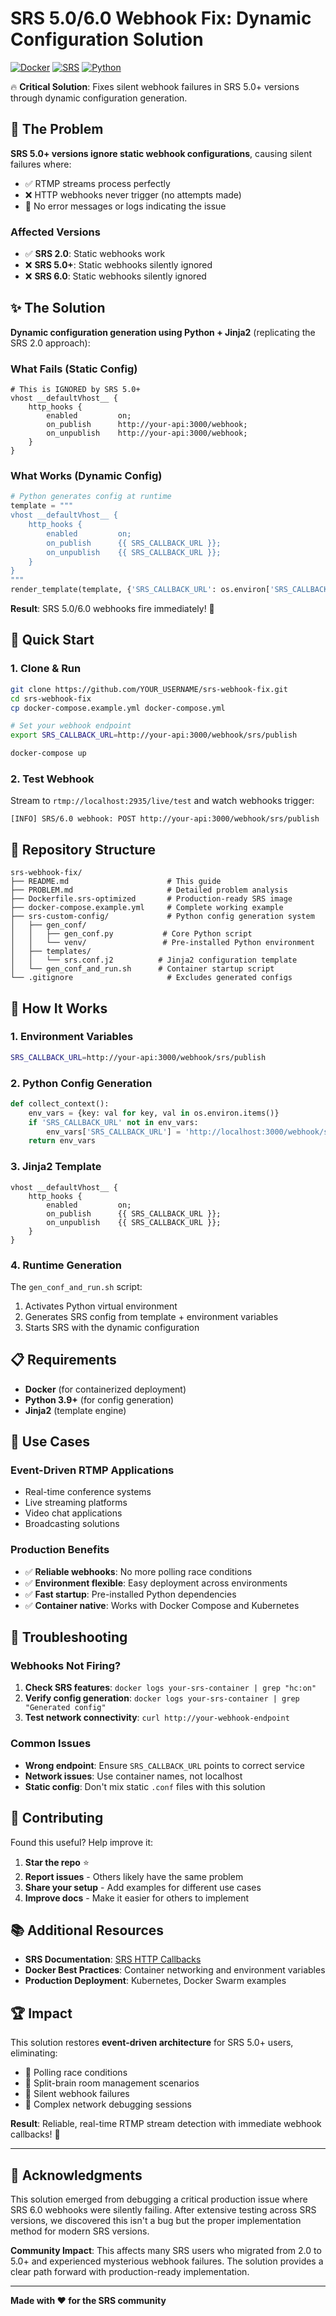 # SRS 5.0/6.0 Webhook Fix: Dynamic Configuration Solution

[![Docker](https://img.shields.io/badge/docker-%230db7ed.svg?style=for-the-badge&logo=docker&logoColor=white)](https://www.docker.com/)
[![SRS](https://img.shields.io/badge/SRS-6.0-blue?style=for-the-badge)](https://github.com/ossrs/srs)
[![Python](https://img.shields.io/badge/python-3.9+-blue?style=for-the-badge&logo=python&logoColor=white)](https://python.org)

🔥 **Critical Solution**: Fixes silent webhook failures in SRS 5.0+ versions through dynamic configuration generation.

## 🚨 The Problem

**SRS 5.0+ versions ignore static webhook configurations**, causing silent failures where:
- ✅ RTMP streams process perfectly
- ❌ HTTP webhooks never trigger (no attempts made)
- 😤 No error messages or logs indicating the issue

### Affected Versions
- ✅ **SRS 2.0**: Static webhooks work
- ❌ **SRS 5.0+**: Static webhooks silently ignored
- ❌ **SRS 6.0**: Static webhooks silently ignored

## ✨ The Solution

**Dynamic configuration generation using Python + Jinja2** (replicating the SRS 2.0 approach):

### What Fails (Static Config)
```nginx
# This is IGNORED by SRS 5.0+
vhost __defaultVhost__ {
    http_hooks {
        enabled         on;
        on_publish      http://your-api:3000/webhook;
        on_unpublish    http://your-api:3000/webhook;
    }
}
```

### What Works (Dynamic Config)
```python
# Python generates config at runtime
template = """
vhost __defaultVhost__ {
    http_hooks {
        enabled         on;
        on_publish      {{ SRS_CALLBACK_URL }};
        on_unpublish    {{ SRS_CALLBACK_URL }};
    }
}
"""
render_template(template, {'SRS_CALLBACK_URL': os.environ['SRS_CALLBACK_URL']})
```

**Result**: SRS 5.0/6.0 webhooks fire immediately! 🎉

## 🚀 Quick Start

### 1. Clone & Run
```bash
git clone https://github.com/YOUR_USERNAME/srs-webhook-fix.git
cd srs-webhook-fix
cp docker-compose.example.yml docker-compose.yml

# Set your webhook endpoint
export SRS_CALLBACK_URL=http://your-api:3000/webhook/srs/publish

docker-compose up
```

### 2. Test Webhook
Stream to `rtmp://localhost:2935/live/test` and watch webhooks trigger:
```
[INFO] SRS/6.0 webhook: POST http://your-api:3000/webhook/srs/publish
```

## 📁 Repository Structure

```
srs-webhook-fix/
├── README.md                      # This guide
├── PROBLEM.md                     # Detailed problem analysis
├── Dockerfile.srs-optimized       # Production-ready SRS image
├── docker-compose.example.yml     # Complete working example
├── srs-custom-config/             # Python config generation system
│   ├── gen_conf/
│   │   ├── gen_conf.py           # Core Python script
│   │   └── venv/                 # Pre-installed Python environment
│   ├── templates/
│   │   └── srs.conf.j2          # Jinja2 configuration template
│   └── gen_conf_and_run.sh      # Container startup script
└── .gitignore                     # Excludes generated configs
```

## 🔧 How It Works

### 1. **Environment Variables**
```bash
SRS_CALLBACK_URL=http://your-api:3000/webhook/srs/publish
```

### 2. **Python Config Generation**
```python
def collect_context():
    env_vars = {key: val for key, val in os.environ.items()}
    if 'SRS_CALLBACK_URL' not in env_vars:
        env_vars['SRS_CALLBACK_URL'] = 'http://localhost:3000/webhook/srs/publish'
    return env_vars
```

### 3. **Jinja2 Template**
```jinja2
vhost __defaultVhost__ {
    http_hooks {
        enabled         on;
        on_publish      {{ SRS_CALLBACK_URL }};
        on_unpublish    {{ SRS_CALLBACK_URL }};
    }
}
```

### 4. **Runtime Generation**
The `gen_conf_and_run.sh` script:
1. Activates Python virtual environment
2. Generates SRS config from template + environment variables
3. Starts SRS with the dynamic configuration

## 📋 Requirements

- **Docker** (for containerized deployment)
- **Python 3.9+** (for config generation)
- **Jinja2** (template engine)

## 🎯 Use Cases

### Event-Driven RTMP Applications
- Real-time conference systems
- Live streaming platforms
- Video chat applications
- Broadcasting solutions

### Production Benefits
- ✅ **Reliable webhooks**: No more polling race conditions
- ✅ **Environment flexible**: Easy deployment across environments
- ✅ **Fast startup**: Pre-installed Python dependencies
- ✅ **Container native**: Works with Docker Compose and Kubernetes

## 🐛 Troubleshooting

### Webhooks Not Firing?
1. **Check SRS features**: `docker logs your-srs-container | grep "hc:on"`
2. **Verify config generation**: `docker logs your-srs-container | grep "Generated config"`
3. **Test network connectivity**: `curl http://your-webhook-endpoint`

### Common Issues
- **Wrong endpoint**: Ensure `SRS_CALLBACK_URL` points to correct service
- **Network issues**: Use container names, not localhost
- **Static config**: Don't mix static `.conf` files with this solution

## 🤝 Contributing

Found this useful? Help improve it:

1. **Star the repo** ⭐
2. **Report issues** - Others likely have the same problem
3. **Share your setup** - Add examples for different use cases
4. **Improve docs** - Make it easier for others to implement

## 📚 Additional Resources

- **SRS Documentation**: [SRS HTTP Callbacks](https://ossrs.io/lts/en-us/docs/v4/doc/http-callback)
- **Docker Best Practices**: Container networking and environment variables
- **Production Deployment**: Kubernetes, Docker Swarm examples

## 🏆 Impact

This solution restores **event-driven architecture** for SRS 5.0+ users, eliminating:
- 🚫 Polling race conditions
- 🚫 Split-brain room management scenarios
- 🚫 Silent webhook failures
- 🚫 Complex network debugging sessions

**Result**: Reliable, real-time RTMP stream detection with immediate webhook callbacks! 🎉

---

## 🙏 Acknowledgments

This solution emerged from debugging a critical production issue where SRS 6.0 webhooks were silently failing. After extensive testing across SRS versions, we discovered this isn't a bug but the proper implementation method for modern SRS versions.

**Community Impact**: This affects many SRS users who migrated from 2.0 to 5.0+ and experienced mysterious webhook failures. The solution provides a clear path forward with production-ready implementation.

---

**Made with ❤️ for the SRS community**